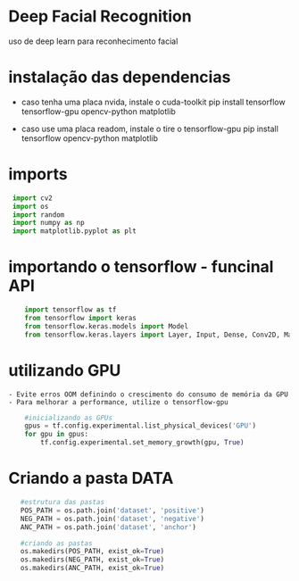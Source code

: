 # Deep Facial Recognition
 uso de deep learn para reconhecimento facial

# instalação das dependencias
   - caso tenha uma placa nvida, instale o cuda-toolkit
   pip install tensorflow tensorflow-gpu opencv-python matplotlib 

   - caso use uma placa readom, instale o tire o tensorflow-gpu
   pip install tensorflow opencv-python matplotlib
# imports
   ```py
    import cv2
    import os 
    import random
    import numpy as np
    import matplotlib.pyplot as plt
```
# importando o tensorflow - funcinal API
```py
    import tensorflow as tf
    from tensorflow import keras
    from tensorflow.keras.models import Model
    from tensorflow.keras.layers import Layer, Input, Dense, Conv2D, MaxPooling2D, Flatten
```

# utilizando GPU
    - Evite erros OOM definindo o crescimento do consumo de memória da GPU
    - Para melhorar a performance, utilize o tensorflow-gpu
    
```py
    #inicializando as GPUs
    gpus = tf.config.experimental.list_physical_devices('GPU')
    for gpu in gpus:
        tf.config.experimental.set_memory_growth(gpu, True)
```
# Criando a pasta DATA
```py
   #estrutura das pastas
   POS_PATH = os.path.join('dataset', 'positive')
   NEG_PATH = os.path.join('dataset', 'negative')
   ANC_PATH = os.path.join('dataset', 'anchor')

   #criando as pastas
   os.makedirs(POS_PATH, exist_ok=True)
   os.makedirs(NEG_PATH, exist_ok=True)
   os.makedirs(ANC_PATH, exist_ok=True)
```
    